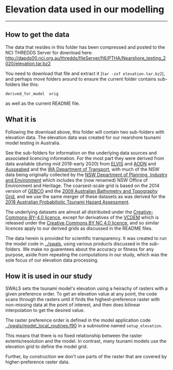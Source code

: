 # Elevation data used in our modelling 
--------------------------------------

## How to get the data

The data that resides in this folder has been compressed and posted to the NCI THREDDS Server for download here: http://dapds00.nci.org.au/thredds/fileServer/fj6/PTHA/Nearshore_testing_2020/elevation.tar.bz2

You need to download that file and extract it (`tar -zxf elevation.tar.bz2`), and perhaps move folders around to ensure the current folder contains sub-folders like this:

    derived_for_model  orig

as well as the current README file.

## What it is

Following the download above, this folder will contain two sub-folders with elevation data. The elevation data was created for our nearshore tsunami model testing in Australia.

See the sub-folders for information on the underlying data sources and associated licencing information. For the most part they were derived from data available (during mid 2019-early 2020) from [ELVIS](https://elevation.fsdf.org.au/) and [AODN](https://portal.aodn.org.au/search) and [Ausseabed](http://www.ausseabed.gov.au/) and the [WA Department of Transport](https://catalogue.data.wa.gov.au/dataset/composite-surfaces-multibeam-lidar-laser), with much of the NSW data being originally collected by the [NSW Department of Planning, Industry and Environment](https://www.dpie.nsw.gov.au/) which includes the (now renamed) NSW Office of Environment and Heritage. The coarsest-scale grid is based on the 2014 version of [GEBCO](https://www.gebco.net/) and the [2009 Australian Bathymetry and Topography Grid](https://data.gov.au/data/dataset/australian-bathymetry-and-topography-grid-june-2009), and we use the same merger of these datasets as was derived for the [2018 Australian Probabilistic Tsunami Hazard Assessment](http://dx.doi.org/10.11636/Record.2018.041). 

The underlying datasets are almost all distributed under the [Creative-Commons-BY-4.0 licence](https://creativecommons.org/licenses/by/4.0/), except for derivatives of the [VCDEM](https://vmdp.deakin.edu.au/geonetwork/srv/eng/metadata.show?uuid=8d3ccf63-ee85-41cd-917e-933624a50b2e) which is released under the [Creative Commons BY NC 4.0 licence](https://creativecommons.org/licenses/by-nc/4.0/), and so similar licences apply to our derived grids as discussed in the README files.

The data herein is provided for scientific transparency. It was created to run the model code in [../swals](../swals), using various products discussed in the sub-folders. We make no guarentees about the accuracy or fitness for any purpose, aside from repeating the computations in our study, which was the sole focus of our elevation data processing.

## How it is used in our study 

SWALS sets the tsunami model's elevation using a heirachy of rasters with a given preference order. To get an elevation value at any point, the code scans through the rasters until it finds the highest-preference raster with non-missing data at the point of interest, and then does bilinear interpolation to get the desired value. 

The raster preference order is defined in the model application code [../swals/model_local_routines.f90](../swals/model_local_routines.f90) in a  subroutine named `setup_elevation`.

This means that there is no fixed relationship between the raster extents/resolution and the model. In contrast, many tsunami models use the elevation grid to define the model grid. 

Further, by construction we don't use parts of the raster that are covered by higher-preference raster data.

